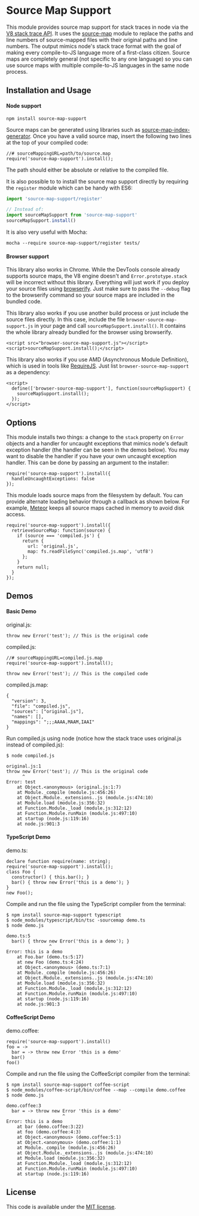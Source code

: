 # Source Map Support

This module provides source map support for stack traces in node via the [V8 stack trace API](http://code.google.com/p/v8/wiki/JavaScriptStackTraceApi). It uses the [source-map](https://github.com/mozilla/source-map) module to replace the paths and line numbers of source-mapped files with their original paths and line numbers. The output mimics node's stack trace format with the goal of making every compile-to-JS language more of a first-class citizen. Source maps are completely general (not specific to any one language) so you can use source maps with multiple compile-to-JS languages in the same node process.

## Installation and Usage

#### Node support

    npm install source-map-support

Source maps can be generated using libraries such as [source-map-index-generator](https://github.com/twolfson/source-map-index-generator). Once you have a valid source map, insert the following two lines at the top of your compiled code:

    //# sourceMappingURL=path/to/source.map
    require('source-map-support').install();

The path should either be absolute or relative to the compiled file.

It is also possible to to install the source map support directly by
requiring the `register` module which can be handy with ES6:

```javascript
import 'source-map-support/register'

// Instead of:
import sourceMapSupport from 'source-map-support'
sourceMapSupport.install()
```

It is also very useful with Mocha:

```
mocha --require source-map-support/register tests/
```

#### Browser support

This library also works in Chrome. While the DevTools console already supports source maps, the V8 engine doesn't and `Error.prototype.stack` will be incorrect without this library. Everything will just work if you deploy your source files using [browserify](http://browserify.org/). Just make sure to pass the `--debug` flag to the browserify command so your source maps are included in the bundled code.

This library also works if you use another build process or just include the source files directly. In this case, include the file `browser-source-map-support.js` in your page and call `sourceMapSupport.install()`. It contains the whole library already bundled for the browser using browserify.

    <script src="browser-source-map-support.js"></script>
    <script>sourceMapSupport.install();</script>

This library also works if you use AMD (Asynchronous Module Definition), which is used in tools like [RequireJS](http://requirejs.org/). Just list `browser-source-map-support` as a dependency:

    <script>
      define(['browser-source-map-support'], function(sourceMapSupport) {
        sourceMapSupport.install();
      });
    </script>

## Options

This module installs two things: a change to the `stack` property on `Error` objects and a handler for uncaught exceptions that mimics node's default exception handler (the handler can be seen in the demos below). You may want to disable the handler if you have your own uncaught exception handler. This can be done by passing an argument to the installer:

    require('source-map-support').install({
      handleUncaughtExceptions: false
    });

This module loads source maps from the filesystem by default. You can provide alternate loading behavior through a callback as shown below. For example, [Meteor](https://github.com/meteor) keeps all source maps cached in memory to avoid disk access.

    require('source-map-support').install({
      retrieveSourceMap: function(source) {
        if (source === 'compiled.js') {
          return {
            url: 'original.js',
            map: fs.readFileSync('compiled.js.map', 'utf8')
          };
        }
        return null;
      }
    });

## Demos

#### Basic Demo

original.js:

    throw new Error('test'); // This is the original code

compiled.js:

    //# sourceMappingURL=compiled.js.map
    require('source-map-support').install();

    throw new Error('test'); // This is the compiled code

compiled.js.map:

    {
      "version": 3,
      "file": "compiled.js",
      "sources": ["original.js"],
      "names": [],
      "mappings": ";;;AAAA,MAAM,IAAI"
    }

Run compiled.js using node (notice how the stack trace uses original.js instead of compiled.js):

    $ node compiled.js

    original.js:1
    throw new Error('test'); // This is the original code
          ^
    Error: test
        at Object.<anonymous> (original.js:1:7)
        at Module._compile (module.js:456:26)
        at Object.Module._extensions..js (module.js:474:10)
        at Module.load (module.js:356:32)
        at Function.Module._load (module.js:312:12)
        at Function.Module.runMain (module.js:497:10)
        at startup (node.js:119:16)
        at node.js:901:3

#### TypeScript Demo

demo.ts:

    declare function require(name: string);
    require('source-map-support').install();
    class Foo {
      constructor() { this.bar(); }
      bar() { throw new Error('this is a demo'); }
    }
    new Foo();

Compile and run the file using the TypeScript compiler from the terminal:

    $ npm install source-map-support typescript
    $ node_modules/typescript/bin/tsc -sourcemap demo.ts
    $ node demo.js

    demo.ts:5
      bar() { throw new Error('this is a demo'); }
                    ^
    Error: this is a demo
        at Foo.bar (demo.ts:5:17)
        at new Foo (demo.ts:4:24)
        at Object.<anonymous> (demo.ts:7:1)
        at Module._compile (module.js:456:26)
        at Object.Module._extensions..js (module.js:474:10)
        at Module.load (module.js:356:32)
        at Function.Module._load (module.js:312:12)
        at Function.Module.runMain (module.js:497:10)
        at startup (node.js:119:16)
        at node.js:901:3

#### CoffeeScript Demo

demo.coffee:

    require('source-map-support').install()
    foo = ->
      bar = -> throw new Error 'this is a demo'
      bar()
    foo()

Compile and run the file using the CoffeeScript compiler from the terminal:

    $ npm install source-map-support coffee-script
    $ node_modules/coffee-script/bin/coffee --map --compile demo.coffee
    $ node demo.js

    demo.coffee:3
      bar = -> throw new Error 'this is a demo'
                         ^
    Error: this is a demo
        at bar (demo.coffee:3:22)
        at foo (demo.coffee:4:3)
        at Object.<anonymous> (demo.coffee:5:1)
        at Object.<anonymous> (demo.coffee:1:1)
        at Module._compile (module.js:456:26)
        at Object.Module._extensions..js (module.js:474:10)
        at Module.load (module.js:356:32)
        at Function.Module._load (module.js:312:12)
        at Function.Module.runMain (module.js:497:10)
        at startup (node.js:119:16)

## License

This code is available under the [MIT license](http://opensource.org/licenses/MIT).

